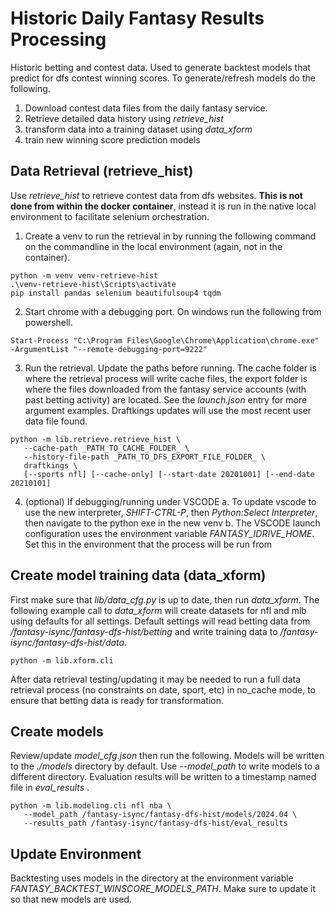 # Historic Daily Fantasy Results Processing
Historic betting and contest data. Used to generate backtest
models that predict for dfs contest winning scores. To generate/refresh
models do the following.

1. Download contest data files from the daily fantasy service.
1. Retrieve detailed data history using _retrieve_hist_
1. transform data into a training dataset using _data_xform_
1. train new winning score prediction models

## Data Retrieval (__retrieve_hist__)
Use _retrieve_hist_ to retrieve contest data from dfs websites. __This is not done from
within the docker container__, instead it is run in the native local environment to facilitate selenium orchestration.

1. Create a venv to run the retrieval in by running the following command on the commandline in the local environment (again, not in the container).
```
python -m venv venv-retrieve-hist
.\venv-retrieve-hist\Scripts\activate
pip install pandas selenium beautifulsoup4 tqdm
```
2. Start chrome with a debugging port. On windows run the following from powershell.
```
Start-Process "C:\Program Files\Google\Chrome\Application\chrome.exe" -ArgumentList "--remote-debugging-port=9222"
```
3. Run the retrieval. Update the paths before running. The cache folder is where the retrieval process will write cache files, the export folder is where the files downloaded from the fantasy service accounts (with past betting activity) are located. See the _launch.json_ entry for more argument examples. Draftkings updates will use the most recent user data file found.
```
python -m lib.retrieve.retrieve_hist \
   --cache-path _PATH_TO_CACHE_FOLDER_ \
   --history-file-path _PATH_TO_DFS_EXPORT_FILE_FOLDER_ \
   draftkings \
   [--sports nfl] [--cache-only] [--start-date 20201001] [--end-date 20210101]
```
4. (optional) If debugging/running under VSCODE
   a. To update vscode to use the new interpreter, _SHIFT-CTRL-P_, then _Python:Select Interpreter_, then navigate to the python exe in the new venv
   b. The VSCODE launch configuration uses the environment variable _FANTASY_IDRIVE_HOME_. Set this in the environment that the process will be run from

## Create model training data (__data_xform__)
First make sure that _lib/data_cfg.py_ is up to date, then run _data_xform_. The following example
call to _data_xform_ will create datasets for nfl and mlb using defaults for all settings.
Default settings will read betting data from _/fantasy-isync/fantasy-dfs-hist/betting_ and write training data to _/fantasy-isync/fantasy-dfs-hist/data_.
```
python -m lib.xform.cli
```
After data retrieval testing/updating it may be needed to run a full data retrieval process (no constraints on date, sport, etc) in no_cache mode, to ensure that betting data is ready for transformation.

## Create models
Review/update _model_cfg.json_ then run the following. Models will be written to the _./models_ directory by default. Use _--model_path_ to write models to a different directory. Evaluation results will be written to a timestamp named file in 
_eval\_results_ .
```
python -m lib.modeling.cli nfl nba \
   --model_path /fantasy-isync/fantasy-dfs-hist/models/2024.04 \
   --results_path /fantasy-isync/fantasy-dfs-hist/eval_results
```
## Update Environment
Backtesting uses models in the directory at the environment variable _FANTASY_BACKTEST_WINSCORE_MODELS_PATH_. Make sure to update it
so that new models are used.